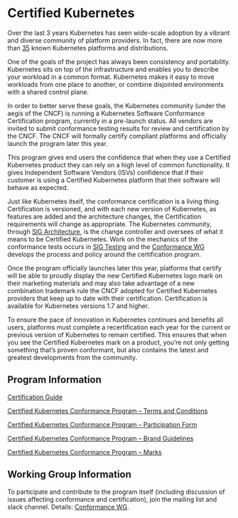 # Certified Kubernetes

Over the last 3 years Kubernetes has seen wide-scale adoption by a vibrant and diverse community of platform providers. In fact, there are now more than [35](https://docs.google.com/spreadsheets/u/1/d/1LxSqBzjOxfGx3cmtZ4EbB_BGCxT_wlxW_xgHVVa23es/edit#gid=0) known Kubernetes platforms and distributions.

One of the goals of the project has always been consistency and portability. Kubernetes sits on top of the infrastructure and enables you to describe your workload in a common format. Kubernetes makes it easy to move workloads from one place to another, or combine disjointed environments with a shared control plane.

In order to better serve these goals, the Kubernetes community (under the aegis of the CNCF) is
running a Kubernetes Software Conformance Certification program, currently in a pre-launch status.
All vendors are invited to submit conformance testing results for review and certification by the CNCF. The CNCF will formally certify compliant platforms and officially launch the program later this year.

This program gives end users the confidence that when they use a Certified Kubernetes product they can rely on a high level of common functionality. It gives Independent Software Vendors (ISVs) confidence that if their customer is using a Certified Kubernetes platform that their software will behave as expected.

Just like Kubernetes itself, the conformance certification is a living thing. Certification is versioned, and with each new version of Kubernetes, as features are added and the architecture changes, the Certification requirements will change as appropriate. The Kubernetes community, through [SIG Architecture](https://github.com/kubernetes/community/tree/master/sig-architecture), is the change controller and oversees of what it means to be Certified Kubernetes. Work on the mechanics of the conformance tests occurs in [SIG Testing](https://github.com/kubernetes/community/tree/master/sig-testing) and the [Conformance WG](README-WG.md) develops the process and policy around the certification program.

Once the program officially launches later this year, platforms that certify will be able to proudly display the new Certified Kubernetes logo mark on their marketing materials and may also take advantage of a new combination trademark rule the CNCF adopted for Certified Kubernetes providers that keep up to date with their certification. Certification is available for Kubernetes versions 1.7 and higher.

To ensure the pace of innovation in Kubernetes continues and benefits all users, platforms must complete a recertification each year for the current or previous version of Kubernetes to remain certified. This ensures that when you see the Certified Kubernetes mark on a product, you’re not only getting something that’s proven conformant, but also contains the latest and greatest developments from the community.

## Program Information

[Certification Guide](instructions.md)

[Certified Kubernetes Conformance Program – Terms and Conditions](https://github.com/cncf/k8s-conformance/tree/master/terms-conditions)

[Certified Kubernetes Conformance Program – Participation Form](https://github.com/cncf/k8s-conformance/tree/master/participation-form)

[Certified Kubernetes Conformance Program – Brand Guidelines](https://github.com/cncf/artwork/blob/master/kubernetes/certified_kubernetes/Certified_Kubernetes_BrandGuide_101617.pdf)

[Certified Kubernetes Conformance Program – Marks](https://github.com/cncf/artwork/tree/master/kubernetes/certified_kubernetes)

## Working Group Information

To participate and contribute to the program itself (including discussion of
issues affecting conformance and certification), join the mailing list and
slack channel. Details: [Conformance WG](README-WG.md).
